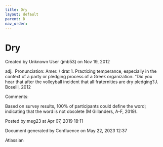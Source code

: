```yaml
---
title: Dry
layout: default
parent: D
nav_order:
---
```


# Dry

Created by  Unknown User (jmb53) on Nov 19, 2012

adj.  Pronunciation: Amer. / draɪ 1. Practicing temperance, especially in the context of a party or pledging process of a Greek organization. “Did you hear that after the volleyball incident that all fraternities are dry pledging?J. Boselli, 2012

Comments:

Based on survey results, 100% of participants could define the word; indicating that the word is not obsolete (M Gillanders, A-F, 2019).

Posted by meg23 at Apr 07, 2019 18:11

Document generated by Confluence on May 22, 2023 12:37

Atlassian
